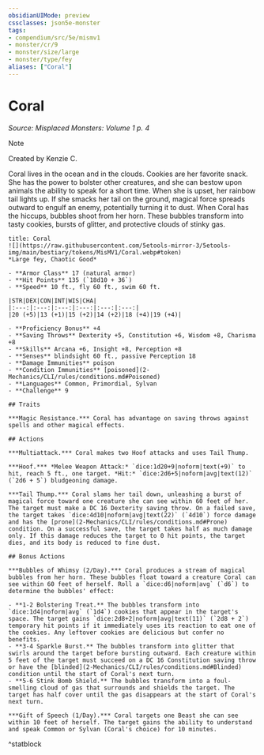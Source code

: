 ```yaml
---
obsidianUIMode: preview
cssclasses: json5e-monster
tags:
- compendium/src/5e/mismv1
- monster/cr/9
- monster/size/large
- monster/type/fey
aliases: ["Coral"]
---
```

# Coral
*Source: Misplaced Monsters: Volume 1 p. 4*  

> [!note]
> Created by Kenzie C.

Coral lives in the ocean and in the clouds. Cookies are her favorite snack. She has the power to bolster other creatures, and she can bestow upon animals the ability to speak for a short time. When she is upset, her rainbow tail lights up. If she smacks her tail on the ground, magical force spreads outward to engulf an enemy, potentially turning it to dust. When Coral has the hiccups, bubbles shoot from her horn. These bubbles transform into tasty cookies, bursts of glitter, and protective clouds of stinky gas.

```ad-statblock
title: Coral
![](https://raw.githubusercontent.com/5etools-mirror-3/5etools-img/main/bestiary/tokens/MisMV1/Coral.webp#token)
*Large fey, Chaotic Good*

- **Armor Class** 17 (natural armor)
- **Hit Points** 135 (`18d10 + 36`)
- **Speed** 10 ft., fly 60 ft., swim 60 ft.

|STR|DEX|CON|INT|WIS|CHA|
|:---:|:---:|:---:|:---:|:---:|:---:|
|20 (+5)|13 (+1)|15 (+2)|14 (+2)|18 (+4)|19 (+4)|

- **Proficiency Bonus** +4
- **Saving Throws** Dexterity +5, Constitution +6, Wisdom +8, Charisma +8
- **Skills** Arcana +6, Insight +8, Perception +8
- **Senses** blindsight 60 ft., passive Perception 18
- **Damage Immunities** poison
- **Condition Immunities** [poisoned](2-Mechanics/CLI/rules/conditions.md#Poisoned)
- **Languages** Common, Primordial, Sylvan
- **Challenge** 9

## Traits

***Magic Resistance.*** Coral has advantage on saving throws against spells and other magical effects.

## Actions

***Multiattack.*** Coral makes two Hoof attacks and uses Tail Thump.

***Hoof.*** *Melee Weapon Attack:* `dice:1d20+9|noform|text(+9)` to hit, reach 5 ft., one target. *Hit:* `dice:2d6+5|noform|avg|text(12)` (`2d6 + 5`) bludgeoning damage.

***Tail Thump.*** Coral slams her tail down, unleashing a burst of magical force toward one creature she can see within 60 feet of her. The target must make a DC 16 Dexterity saving throw. On a failed save, the target takes `dice:4d10|noform|avg|text(22)` (`4d10`) force damage and has the [prone](2-Mechanics/CLI/rules/conditions.md#Prone) condition. On a successful save, the target takes half as much damage only. If this damage reduces the target to 0 hit points, the target dies, and its body is reduced to fine dust.

## Bonus Actions

***Bubbles of Whimsy (2/Day).*** Coral produces a stream of magical bubbles from her horn. These bubbles float toward a creature Coral can see within 60 feet of herself. Roll a `dice:d6|noform|avg` (`d6`) to determine the bubbles' effect:

- **1-2 Bolstering Treat.** The bubbles transform into `dice:1d4|noform|avg` (`1d4`) cookies that appear in the target's space. The target gains `dice:2d8+2|noform|avg|text(11)` (`2d8 + 2`) temporary hit points if it immediately uses its reaction to eat one of the cookies. Any leftover cookies are delicious but confer no benefits.  
- **3-4 Sparkle Burst.** The bubbles transform into glitter that swirls around the target before bursting outward. Each creature within 5 feet of the target must succeed on a DC 16 Constitution saving throw or have the [blinded](2-Mechanics/CLI/rules/conditions.md#Blinded) condition until the start of Coral's next turn.  
- **5-6 Stink Bomb Shield.** The bubbles transform into a foul-smelling cloud of gas that surrounds and shields the target. The target has half cover until the gas disappears at the start of Coral's next turn.  

***Gift of Speech (1/Day).*** Coral targets one Beast she can see within 10 feet of herself. The target gains the ability to understand and speak Common or Sylvan (Coral's choice) for 10 minutes.
```
^statblock